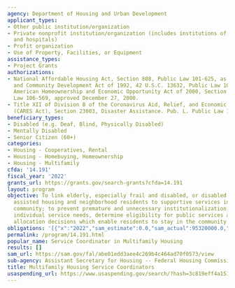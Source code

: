 ```yaml
---
agency: Department of Housing and Urban Development
applicant_types:
- Other public institution/organization
- Private nonprofit institution/organization (includes institutions of higher education
  and hospitals)
- Profit organization
- Use of Property, Facilities, or Equipment
assistance_types:
- Project Grants
authorizations:
- National Affordable Housing Act, Section 808, Public Law 101-625, as amended; Housing
  and Community Development Act of 1992, 42 U.S.C. 13632, Public Law 104-104, as amended;
  American Homeownership and Economic Opportunity Act of 2000, Section 851, Public
  Law 106-569, approved December 27, 2000.
- Title XII of Division B of the Coronavirus Aid, Relief, and Economic Security Act
  (CARES Act), Section 23003, Disaster Assistance. Pub. L. Public Law 116-136.
beneficiary_types:
- Disabled (e.g. Deaf, Blind, Physically Disabled)
- Mentally Disabled
- Senior Citizen (60+)
categories:
- Housing - Cooperatives, Rental
- Housing - Homebuying, Homeownership
- Housing - Multifamily
cfda: '14.191'
fiscal_year: '2022'
grants_url: https://grants.gov/search-grants?cfda=14.191
layout: program
objective: To link elderly, especially frail and disabled, or disabled non-elderly
  assisted housing and neighborhood residents to supportive services in the general
  community; to prevent premature and unnecessary institutionalization; and, to assess
  individual service needs, determine eligibility for public services and make resource
  allocation decisions which enable residents to stay in the community longer.
obligations: '[{"x":"2022","sam_estimate":0.0,"sam_actual":95320000.0,"usa_spending_actual":106873178.07},{"x":"2023","sam_estimate":112000000.0,"sam_actual":0.0,"usa_spending_actual":102828489.1},{"x":"2024","sam_estimate":112000000.0,"sam_actual":0.0,"usa_spending_actual":50443242.5}]'
permalink: /program/14.191.html
popular_name: Service Coordinator in Multifamily Housing
results: []
sam_url: https://sam.gov/fal/abe01edd3aee4c269b4c464ad70f0573/view
sub-agency: Assistant Secretary for Housing -- Federal Housing Commissioner
title: Multifamily Housing Service Coordinators
usaspending_url: https://www.usaspending.gov/search/?hash=3c819eff4a1517e7191e2fc5e6f1c818
---
```

